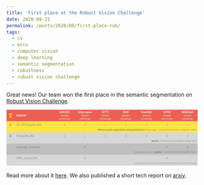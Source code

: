 ```yaml
---
title: 'First place at the Robust Vision Challenge'
date: 2020-08-31
permalink: /posts/2020/08/first-place-rob/
tags:
  - cv
  - eccv
  - computer vision
  - deep learning
  - semantic segmentation
  - robustness
  - robust vision challenge
---
```


Great news! Our team won the first place in the semantic segmentation on [Robust Vision Challenge](http://www.robustvision.net/leaderboard.php?benchmark=semantic).
<div>
	<a href="http://www.robustvision.net/leaderboard.php?benchmark=semantic"><img src="/images/rob.png" width="768"></a>
</div>

Read more about it [here](https://www.fer.unizg.hr/en/news_insights?@=2sgic#news_94091).
We also published a short tech report on [arxiv](https://arxiv.org/abs/2009.01636).

